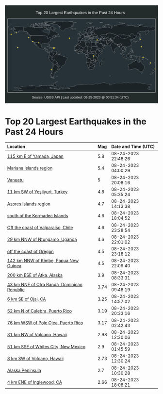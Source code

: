 ![Map](./map.png)

# Top 20 Largest Earthquakes in the Past 24 Hours

| Location | Mag | Date and Time (UTC) |
|:---|:---|:---|
| [115 km E of Yamada, Japan](https://earthquake.usgs.gov/earthquakes/eventpage/us7000kqtq) | 5.8 | 08-24-2023 22:48:26 |
| [Mariana Islands region](https://earthquake.usgs.gov/earthquakes/eventpage/us7000kqke) | 5.4 | 08-24-2023 04:00:29 |
| [Vanuatu](https://earthquake.usgs.gov/earthquakes/eventpage/us7000kqs7) | 5 | 08-24-2023 20:08:16 |
| [11 km SW of Yeşilyurt, Turkey](https://earthquake.usgs.gov/earthquakes/eventpage/us7000kqky) | 4.8 | 08-24-2023 05:35:24 |
| [Azores Islands region](https://earthquake.usgs.gov/earthquakes/eventpage/us7000kqn5) | 4.7 | 08-24-2023 14:13:38 |
| [south of the Kermadec Islands](https://earthquake.usgs.gov/earthquakes/eventpage/us7000kqpg) | 4.6 | 08-24-2023 18:04:52 |
| [Off the coast of Valparaiso, Chile](https://earthquake.usgs.gov/earthquakes/eventpage/us7000kqu7) | 4.6 | 08-24-2023 23:28:54 |
| [29 km NNW of Ntungamo, Uganda](https://earthquake.usgs.gov/earthquakes/eventpage/us7000kqt1) | 4.6 | 08-24-2023 22:01:02 |
| [off the coast of Oregon](https://earthquake.usgs.gov/earthquakes/eventpage/us7000kqu5) | 4.5 | 08-24-2023 23:18:12 |
| [142 km NNW of Kimbe, Papua New Guinea](https://earthquake.usgs.gov/earthquakes/eventpage/us7000kqt7) | 4.5 | 08-24-2023 22:09:40 |
| [200 km ESE of Atka, Alaska](https://earthquake.usgs.gov/earthquakes/eventpage/us7000kqln) | 3.9 | 08-24-2023 08:33:31 |
| [43 km NNE of Otra Banda, Dominican Republic](https://earthquake.usgs.gov/earthquakes/eventpage/pr2023236000) | 3.74 | 08-24-2023 09:48:19 |
| [6 km SE of Ojai, CA](https://earthquake.usgs.gov/earthquakes/eventpage/ci39649538) | 3.25 | 08-24-2023 14:57:02 |
| [52 km N of Culebra, Puerto Rico](https://earthquake.usgs.gov/earthquakes/eventpage/pr71422063) | 3.19 | 08-24-2023 20:33:16 |
| [76 km WSW of Pole Ojea, Puerto Rico](https://earthquake.usgs.gov/earthquakes/eventpage/pr71422028) | 3.17 | 08-24-2023 02:42:43 |
| [31 km NW of Volcano, Hawaii](https://earthquake.usgs.gov/earthquakes/eventpage/hv73541892) | 2.98 | 08-24-2023 12:30:06 |
| [51 km SSE of Whites City, New Mexico](https://earthquake.usgs.gov/earthquakes/eventpage/tx2023qnms) | 2.9 | 08-24-2023 01:45:59 |
| [8 km SW of Volcano, Hawaii](https://earthquake.usgs.gov/earthquakes/eventpage/hv73541897) | 2.73 | 08-24-2023 12:30:24 |
| [Alaska Peninsula](https://earthquake.usgs.gov/earthquakes/eventpage/ak023augyq8p) | 2.7 | 08-24-2023 10:30:28 |
| [4 km ENE of Inglewood, CA](https://earthquake.usgs.gov/earthquakes/eventpage/ci39649738) | 2.66 | 08-24-2023 18:08:21 |

